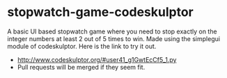 # stopwatch-game-codeskulptor
A basic UI based stopwatch game where you need to stop exactly on the integer numbers at least 2 out of 5 times to win. Made using the simplegui module of codeskulptor. Here is the link to try it out.
- http://www.codeskulptor.org/#user41_g1GwtEcCf5_1.py
- Pull requests will be merged if they seem fit.
